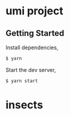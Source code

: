 # umi project

## Getting Started

Install dependencies,

```bash
$ yarn
```

Start the dev server,

```bash
$ yarn start
```
# insects
